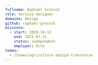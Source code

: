 ```yaml
---
fullname: Raphaël Grossot
role: Service designer
domaine: Design
github: raphael-grossot
missions:
  - start: 2020-10-12
    end: 2025-07-31
    status: independent
    employer: Octo
teams:
  - /teams/agriculture-equipe-transverse
---
```

